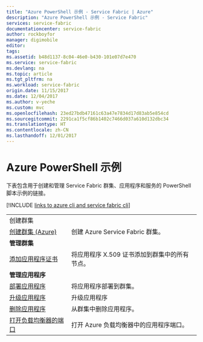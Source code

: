 ```yaml
---
title: "Azure PowerShell 示例 - Service Fabric | Azure"
description: "Azure PowerShell 示例 - Service Fabric"
services: service-fabric
documentationcenter: service-fabric
author: rockboyfor
manager: digimobile
editor: 
tags: 
ms.assetid: b48d1137-8c04-46e0-b430-101e07d7e470
ms.service: service-fabric
ms.devlang: na
ms.topic: article
ms.tgt_pltfrm: na
ms.workload: service-fabric
origin.date: 11/15/2017
ms.date: 12/04/2017
ms.author: v-yeche
ms.custom: mvc
ms.openlocfilehash: 23ed27bdb47161c63a47e7834d17d83ab5e854cd
ms.sourcegitcommit: 2291ca1f5cf86b1402c7466d037a610d132dbc34
ms.translationtype: HT
ms.contentlocale: zh-CN
ms.lasthandoff: 12/01/2017
---
```

# <a name="azure-powershell-samples"></a>Azure PowerShell 示例

下表包含用于创建和管理 Service Fabric 群集、应用程序和服务的 PowerShell 脚本示例的链接。

[!INCLUDE [links to azure cli and service fabric cli](../../includes/service-fabric-powershell.md)]

| | |
|-|-|
| 创建群集 ||
| [创建群集 (Azure)](./scripts/service-fabric-powershell-create-secure-cluster-cert.md)| 创建 Azure Service Fabric 群集。 |
| **管理群集** ||
| [添加应用程序证书](./scripts/service-fabric-powershell-add-application-certificate.md)| 将应用程序 X.509 证书添加到群集中的所有节点。 |
| **管理应用程序** ||
| [部署应用程序](./scripts/service-fabric-powershell-deploy-application.md)| 将应用程序部署到群集。|
| [升级应用程序](./scripts/service-fabric-powershell-upgrade-application.md)| 升级应用程序 |
| [删除应用程序](./scripts/service-fabric-powershell-remove-application.md)| 从群集中删除应用程序。|
| [打开负载均衡器的端口](./scripts/service-fabric-powershell-open-port-in-load-balancer.md) | 打开 Azure 负载均衡器中的应用程序端口。 |

<!--Update_Description: update meta properties -->
<!--Not Available the parent file of includes file of service-fabric-powershell.md-->
<!--ms.date:11/13/2017-->
